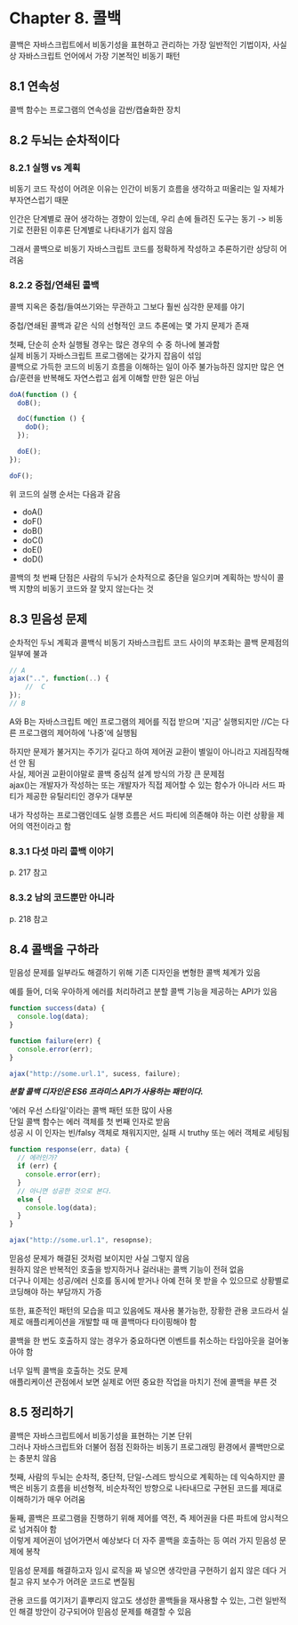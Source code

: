 # Chapter 8. 콜백

콜백은 자바스크립트에서 비동기성을 표현하고 관리하는 가장 일반적인 기법이자, 사실상 자바스크립트 언어에서 가장 기본적인 비동기 패턴

## 8.1 연속성

콜백 함수는 프로그램의 연속성을 감싼/캡슐화한 장치

## 8.2 두뇌는 순차적이다

### 8.2.1 실행 vs 계획

비동기 코드 작성이 어려운 이유는 인간이 비동기 흐름을 생각하고 떠올리는 일 자체가 부자연스럽기 때문

인간은 단계별로 끊어 생각하는 경향이 있는데, 우리 손에 들려진 도구는 동기 -> 비동기로 전환된 이후론 단계별로 나타내기가 쉽지 않음

그래서 콜백으로 비동기 자바스크립트 코드를 정확하게 작성하고 추론하기란 상당히 어려움

### 8.2.2 중첩/연쇄된 콜백

콜백 지옥은 중첩/들여쓰기와는 무관하고 그보다 훨씬 심각한 문제를 야기

중첩/연쇄된 콜백과 같은 식의 선형적인 코드 추론에는 몇 가지 문제가 존재

첫째, 단순히 순차 실행될 경우는 많은 경우의 수 중 하나에 불과함  
실제 비동기 자바스크립트 프로그램에는 갖가지 잡음이 섞임  
콜백으로 가득한 코드의 비동기 흐름을 이해하는 일이 아주 불가능하진 않지만 많은 연습/훈련을 반복해도 자연스럽고 쉽게 이해할 만한 일은 아님

```javascript
doA(function () {
  doB();

  doC(function () {
    doD();
  });

  doE();
});

doF();
```

위 코드의 실행 순서는 다음과 같음

- doA()
- doF()
- doB()
- doC()
- doE()
- doD()

콜백의 첫 번째 단점은 사람의 두뇌가 순차적으로 중단을 일으키며 계획하는 방식이 콜백 지향의 비동기 코드와 잘 맞지 않는다는 것

## 8.3 믿음성 문제

순차적인 두뇌 계획과 콜백식 비동기 자바스크립트 코드 사이의 부조화는 콜백 문제점의 일부에 불과

```javascript
// A
ajax("..", function(..) {
    //  C
});
// B
```

A와 B는 자바스크립트 메인 프로그램의 제어를 직접 받으며 '지금' 실행되지만 //C는 다른 프로그램의 제어하에 '나중'에 실행됨

하지만 문제가 불거지는 주기가 길다고 하여 제어권 교환이 별일이 아니라고 지레짐작해선 안 됨  
사실, 제어권 교환이야말로 콜백 중심적 설계 방식의 가장 큰 문제점  
ajax()는 개발자가 작성하는 또는 개발자가 직접 제어할 수 있는 함수가 아니라 서드 파티가 제공한 유틸리티인 경우가 대부분

내가 작성하는 프로그램인데도 실행 흐름은 서드 파티에 의존해야 하는 이런 상황을 제어의 역전이라고 함

### 8.3.1 다섯 마리 콜백 이야기

p. 217 참고

### 8.3.2 남의 코드뿐만 아니라

p. 218 참고

## 8.4 콜백을 구하라

믿음성 문제를 일부라도 해결하기 위해 기존 디자인을 변형한 콜백 체계가 있음

예를 들어, 더욱 우아하게 에러를 처리하려고 분할 콜백 기능을 제공하는 API가 있음

```javascript
function success(data) {
  console.log(data);
}

function failure(err) {
  console.error(err);
}

ajax("http://some.url.1", sucess, failure);
```

**_분할 콜백 디자인은 ES6 프라미스 API가 사용하는 패턴이다._**

'에러 우선 스타일'이라는 콜백 패턴 또한 많이 사용  
단일 콜백 함수는 에러 객체를 첫 번째 인자로 받음  
성공 시 이 인자는 빈/falsy 객체로 채워지지만, 실패 시 truthy 또는 에러 객체로 세팅됨

```javascript
function response(err, data) {
  // 에러인가?
  if (err) {
    console.error(err);
  }
  // 아니면 성공한 것으로 본다.
  else {
    console.log(data);
  }
}

ajax("http://some.url.1", resopnse);
```

믿음성 문제가 해결된 것처럼 보이지만 사실 그렇지 않음  
원하지 않은 반복적인 호출을 방지하거나 걸러내는 콜백 기능이 전혀 없음  
더구나 이제는 성공/에러 신호를 동시에 받거나 아예 전혀 못 받을 수 있으므로 상황별로 코딩해야 하는 부담까지 가증

또한, 표준적인 패턴의 모습을 띠고 있음에도 재사용 불가능한, 장황한 관용 코드라서 실제로 애플리케이션을 개발할 때 매 콜백마다 타이핑해야 함

콜백을 한 번도 호출하지 않는 경우가 중요하다면 이벤트를 취소하는 타임아웃을 걸어놓아야 함

너무 일찍 콜백을 호출하는 것도 문제  
애플리케이션 관점에서 보면 실제로 어떤 중요한 작업을 마치기 전에 콜백을 부른 것

## 8.5 정리하기

콜백은 자바스크립트에서 비동기성을 표현하는 기본 단위  
그러나 자바스크립트와 더불어 점점 진화하는 비동기 프로그래밍 환경에서 콜백만으로는 충분치 않음

첫째, 사람의 두뇌는 순차적, 중단적, 단일-스레드 방식으로 계획하는 데 익숙하지만 콜백은 비동기 흐름을 비선형적, 비순차적인 방향으로 나타내므로 구현된 코드를 제대로 이해하기가 매우 어려움

둘째, 콜백은 프로그램을 진행하기 위해 제어를 역전, 즉 제어권을 다른 파트에 암시적으로 넘겨줘야 함  
이렇게 제어권이 넘어가면서 예상보다 더 자주 콜백을 호출하는 등 여러 가지 믿음성 문제에 봉착

믿음성 문제를 해결하고자 임시 로직을 짜 넣으면 생각만큼 구현하기 쉽지 않은 데다 거칠고 유지 보수가 어려운 코드로 변질됨

관용 코드를 여기저기 흩뿌리지 않고도 생성한 콜백들을 재사용할 수 있는, 그런 일반적인 해결 방안이 강구되어야 믿음성 문제를 해결할 수 있음
